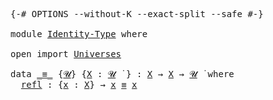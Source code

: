 <pre class="Agda">

<a id="15" class="Symbol">{-#</a> <a id="19" class="Keyword">OPTIONS</a> <a id="27" class="Pragma">--without-K</a> <a id="39" class="Pragma">--exact-split</a> <a id="53" class="Pragma">--safe</a> <a id="60" class="Symbol">#-}</a>

<a id="65" class="Keyword">module</a> <a id="72" href="Identity-Type.html" class="Module">Identity-Type</a> <a id="86" class="Keyword">where</a>

<a id="93" class="Keyword">open</a> <a id="98" class="Keyword">import</a> <a id="105" href="Universes.html" class="Module">Universes</a>

<a id="116" class="Keyword">data</a> <a id="_≡_"></a><a id="121" href="Identity-Type.html#121" class="Datatype Operator">_≡_</a> <a id="125" class="Symbol">{</a><a id="126" href="Identity-Type.html#126" class="Bound">𝓤</a><a id="127" class="Symbol">}</a> <a id="129" class="Symbol">{</a><a id="130" href="Identity-Type.html#130" class="Bound">X</a> <a id="132" class="Symbol">:</a> <a id="134" href="Identity-Type.html#126" class="Bound">𝓤</a> <a id="136" href="Universes.html#403" class="Function Operator">̇</a> <a id="138" class="Symbol">}</a> <a id="140" class="Symbol">:</a> <a id="142" href="Identity-Type.html#130" class="Bound">X</a> <a id="144" class="Symbol">→</a> <a id="146" href="Identity-Type.html#130" class="Bound">X</a> <a id="148" class="Symbol">→</a> <a id="150" href="Identity-Type.html#126" class="Bound">𝓤</a> <a id="152" href="Universes.html#403" class="Function Operator">̇</a> <a id="154" class="Keyword">where</a>
  <a id="_≡_.refl"></a><a id="162" href="Identity-Type.html#162" class="InductiveConstructor">refl</a> <a id="167" class="Symbol">:</a> <a id="169" class="Symbol">{</a><a id="170" href="Identity-Type.html#170" class="Bound">x</a> <a id="172" class="Symbol">:</a> <a id="174" href="Identity-Type.html#130" class="Bound">X</a><a id="175" class="Symbol">}</a> <a id="177" class="Symbol">→</a> <a id="179" href="Identity-Type.html#170" class="Bound">x</a> <a id="181" href="Identity-Type.html#121" class="Datatype Operator">≡</a> <a id="183" href="Identity-Type.html#170" class="Bound">x</a>

</pre>
